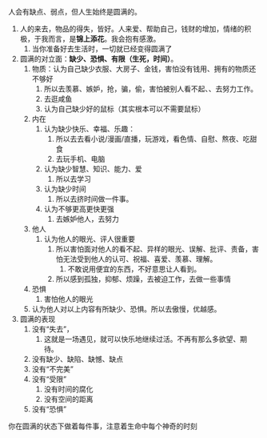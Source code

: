 人会有缺点、弱点，但人生始终是圆满的。
1. 人的来去，物品的得失，皆好。人来爱、帮助自己，钱财的增加，情绪的积极，于我而言，是**锦上添花**。我会抱有感激。
	1. 当你准备好去生活时，一切就已经变得圆满了
2. 圆满的对立面：**缺少、恐惧、有限（生死，时间）**。
	1. 物质：认为自己缺少衣服、大房子、金钱，害怕没有钱用、拥有的物质还不够好
		1. 所以去羡慕、嫉妒，抢，骗，偷，害怕被别人看不起、、去努力工作。
		2. 去逛咸鱼
		3. 认为自己缺少好的鼠标（其实根本可以不需要鼠标）
	2. 内在
		1. 认为缺少快乐、幸福、乐趣：
			1. 所以去去看小说/漫画/直播，玩游戏，看色情、自慰、熬夜、吃甜食
			2. 去玩手机、电脑
		2. 认为缺少智慧、知识、能力、爱
			1. 所以去学习
		3. 认为缺少时间
			1. 所以去挤时间做一件事。
		4. 认为不够更高更快更强
			1. 去嫉妒他人，去努力
	3. 他人
		1. 认为他人的眼光、评人很重要
			1. 所以害怕面对他人的看不起、异样的眼光、误解、批评、责备，害怕无法受到他人的认可、祝福、喜爱、羡慕、理解。
				1. 不敢说用便宜的东西，不好意思让人看到。
			2. 所以感到孤独，抑郁、烦躁，去被迫工作，去做一些事情
	4. 恐惧
		1. 害怕他人的眼光
	5. 认为他人对以上内容有所缺少、恐惧。所以去傲慢，优越感。
3. 圆满的表现
	1. 没有“失去”，
		1. 这就是一场遇见，就可以快乐地继续过活。不再有那么多欲望、期待。
	2. 没有缺少、缺陷、缺憾、缺点
	3. 没有“不完美”
	4. 没有“受限”
		1. 没有时间的腐化
		2. 没有空间的距离
	5. 没有“恐惧”

你在圆满的状态下做着每件事，注意着生命中每个神奇的时刻
